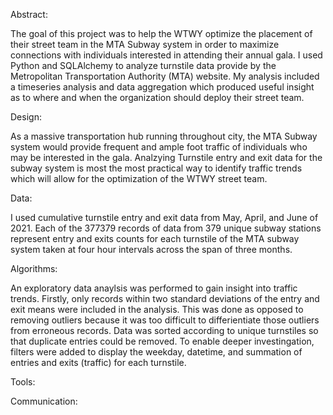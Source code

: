 Abstract:

The goal of this project was to help the WTWY optimize the placement of their street team in the MTA Subway system in order to maximize connections with individuals interested in attending their annual gala. I used Python and SQLAlchemy to analyze turnstile data provide by the Metropolitan Transportation Authority (MTA) website. My analysis included a timeseries analysis and data aggregation which produced useful insight as to where and when the organization should deploy their street team.

Design:

As a massive transportation hub running throughout city, the MTA Subway system would provide frequent and ample foot traffic of individuals who may be interested in the gala. Analzying Turnstile entry and exit data for the subway system is most the most practical way to identify traffic trends which will allow for the optimization of the WTWY street team. 

Data:

I used cumulative turnstile entry and exit data from May, April, and June of 2021. Each of the 377379 records of data from 379 unique subway stations represent entry and exits counts for each turnstile of the MTA subway system taken at four hour intervals across the span of three months. 

Algorithms:


An exploratory data anaylsis was performed to gain insight into traffic trends. Firstly, only records within two standard deviations of the entry and exit means were included in the analysis. This was done as opposed to removing outliers because it was too difficult to differientiate those outliers from erroneous records. Data was sorted according to unique turnstiles so that duplicate entries could be removed. To enable deeper investingation, filters were added to display the weekday, datetime, and summation of entries and exits (traffic) for each turnstile.  


Tools:

Communication:
